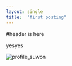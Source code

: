 ```yaml
---
layout: single
title:  "first posting"
---
```


#header is here

yesyes

![profile_suwon](../images/2024-05-28-first/profile_suwon.jpg)
